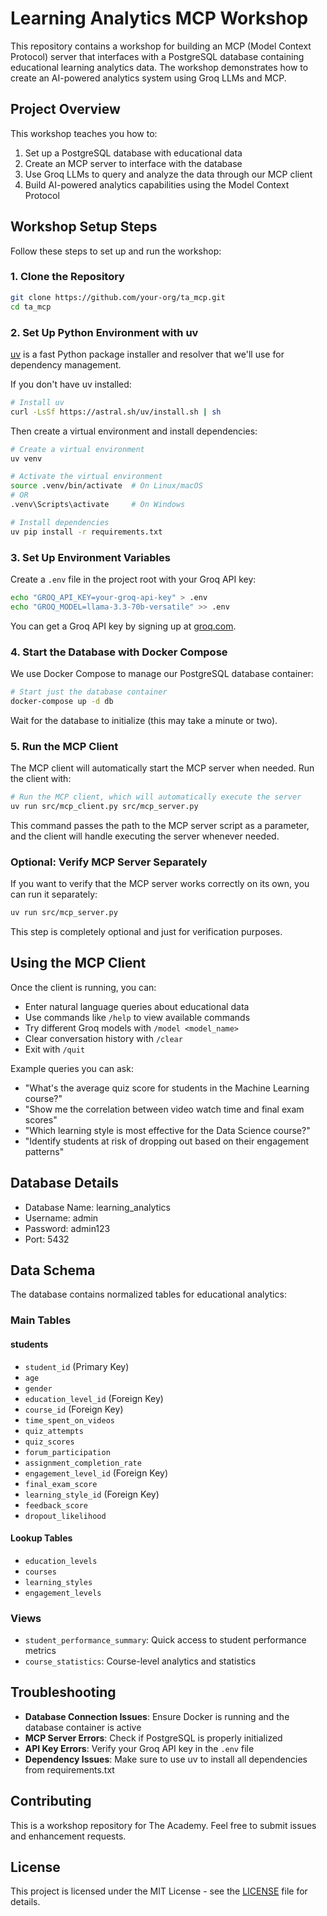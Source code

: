 # Learning Analytics MCP Workshop

This repository contains a workshop for building an MCP (Model Context Protocol) server that interfaces with a PostgreSQL database containing educational learning analytics data. The workshop demonstrates how to create an AI-powered analytics system using Groq LLMs and MCP.

## Project Overview

This workshop teaches you how to:
1. Set up a PostgreSQL database with educational data
2. Create an MCP server to interface with the database
3. Use Groq LLMs to query and analyze the data through our MCP client
4. Build AI-powered analytics capabilities using the Model Context Protocol

## Workshop Setup Steps

Follow these steps to set up and run the workshop:

### 1. Clone the Repository

```bash
git clone https://github.com/your-org/ta_mcp.git
cd ta_mcp
```

### 2. Set Up Python Environment with uv

[uv](https://github.com/astral-sh/uv) is a fast Python package installer and resolver that we'll use for dependency management.

If you don't have uv installed:

```bash
# Install uv
curl -LsSf https://astral.sh/uv/install.sh | sh
```

Then create a virtual environment and install dependencies:

```bash
# Create a virtual environment
uv venv

# Activate the virtual environment
source .venv/bin/activate  # On Linux/macOS
# OR
.venv\Scripts\activate     # On Windows

# Install dependencies
uv pip install -r requirements.txt
```

### 3. Set Up Environment Variables

Create a `.env` file in the project root with your Groq API key:

```bash
echo "GROQ_API_KEY=your-groq-api-key" > .env
echo "GROQ_MODEL=llama-3.3-70b-versatile" >> .env
```

You can get a Groq API key by signing up at [groq.com](https://console.groq.com/keys).

### 4. Start the Database with Docker Compose

We use Docker Compose to manage our PostgreSQL database container:

```bash
# Start just the database container
docker-compose up -d db
```

Wait for the database to initialize (this may take a minute or two).

### 5. Run the MCP Client

The MCP client will automatically start the MCP server when needed. Run the client with:

```bash
# Run the MCP client, which will automatically execute the server
uv run src/mcp_client.py src/mcp_server.py
```

This command passes the path to the MCP server script as a parameter, and the client will handle executing the server whenever needed.

### Optional: Verify MCP Server Separately

If you want to verify that the MCP server works correctly on its own, you can run it separately:

```bash
uv run src/mcp_server.py
```

This step is completely optional and just for verification purposes.

## Using the MCP Client

Once the client is running, you can:
- Enter natural language queries about educational data
- Use commands like `/help` to view available commands
- Try different Groq models with `/model <model_name>`
- Clear conversation history with `/clear`
- Exit with `/quit`

Example queries you can ask:
- "What's the average quiz score for students in the Machine Learning course?"
- "Show me the correlation between video watch time and final exam scores"
- "Which learning style is most effective for the Data Science course?"
- "Identify students at risk of dropping out based on their engagement patterns"

## Database Details

- Database Name: learning_analytics
- Username: admin
- Password: admin123
- Port: 5432

## Data Schema

The database contains normalized tables for educational analytics:

### Main Tables

#### students
- `student_id` (Primary Key)
- `age`
- `gender`
- `education_level_id` (Foreign Key)
- `course_id` (Foreign Key)
- `time_spent_on_videos`
- `quiz_attempts`
- `quiz_scores`
- `forum_participation`
- `assignment_completion_rate`
- `engagement_level_id` (Foreign Key)
- `final_exam_score`
- `learning_style_id` (Foreign Key)
- `feedback_score`
- `dropout_likelihood`

#### Lookup Tables
- `education_levels`
- `courses`
- `learning_styles`
- `engagement_levels`

### Views
- `student_performance_summary`: Quick access to student performance metrics
- `course_statistics`: Course-level analytics and statistics

## Troubleshooting

- **Database Connection Issues**: Ensure Docker is running and the database container is active
- **MCP Server Errors**: Check if PostgreSQL is properly initialized
- **API Key Errors**: Verify your Groq API key in the `.env` file
- **Dependency Issues**: Make sure to use uv to install all dependencies from requirements.txt

## Contributing

This is a workshop repository for The Academy. Feel free to submit issues and enhancement requests.

## License

This project is licensed under the MIT License - see the [LICENSE](LICENSE) file for details.
